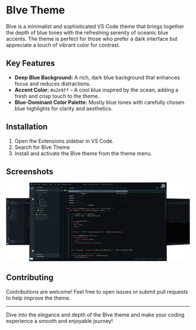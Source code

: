 # Blve Theme

Blve is a minimalist and sophisticated VS Code theme that brings together the depth of blue tones with the refreshing serenity of oceanic blue accents. The theme is perfect for those who prefer a dark interface but appreciate a touch of vibrant color for contrast.

## Key Features

- **Deep Blue Background:** A rich, dark blue background that enhances focus and reduces distractions.
- **Accent Color:** `#a2e9ff` – A cool blue inspired by the ocean, adding a fresh and crisp touch to the theme.
- **Blue-Dominant Color Palette:** Mostly blue tones with carefully chosen blue highlights for clarity and aesthetics.

## Installation

1. Open the Extensions sidebar in VS Code.
2. Search for Blve Theme
3. Install and activate the Blve theme from the theme menu.

## Screenshots

![Blve Theme Screenshot](./assets/ss.png)

## Contributing

Contributions are welcome! Feel free to open issues or submit pull requests to help improve the theme.

---

Dive into the elegance and depth of the Blve theme and make your coding experience a smooth and enjoyable journey!
